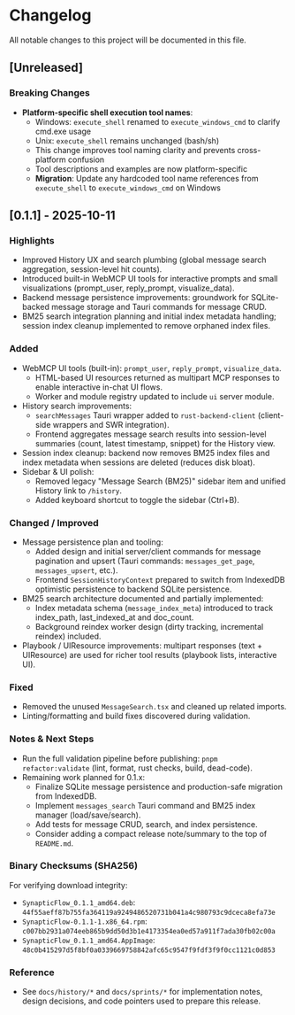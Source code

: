# Changelog

All notable changes to this project will be documented in this file.

## [Unreleased]

### Breaking Changes

- **Platform-specific shell execution tool names**:
  - Windows: `execute_shell` renamed to `execute_windows_cmd` to clarify cmd.exe usage
  - Unix: `execute_shell` remains unchanged (bash/sh)
  - This change improves tool naming clarity and prevents cross-platform confusion
  - Tool descriptions and examples are now platform-specific
  - **Migration**: Update any hardcoded tool name references from `execute_shell` to `execute_windows_cmd` on Windows

## [0.1.1] - 2025-10-11

### Highlights

- Improved History UX and search plumbing (global message search aggregation, session-level hit counts).
- Introduced built-in WebMCP UI tools for interactive prompts and small visualizations (prompt_user, reply_prompt, visualize_data).
- Backend message persistence improvements: groundwork for SQLite-backed message storage and Tauri commands for message CRUD.
- BM25 search integration planning and initial index metadata handling; session index cleanup implemented to remove orphaned index files.

### Added

- WebMCP UI tools (built-in): `prompt_user`, `reply_prompt`, `visualize_data`.
  - HTML-based UI resources returned as multipart MCP responses to enable interactive in-chat UI flows.
  - Worker and module registry updated to include `ui` server module.
- History search improvements:
  - `searchMessages` Tauri wrapper added to `rust-backend-client` (client-side wrappers and SWR integration).
  - Frontend aggregates message search results into session-level summaries (count, latest timestamp, snippet) for the History view.
- Session index cleanup: backend now removes BM25 index files and index metadata when sessions are deleted (reduces disk bloat).
- Sidebar & UI polish:
  - Removed legacy "Message Search (BM25)" sidebar item and unified History link to `/history`.
  - Added keyboard shortcut to toggle the sidebar (Ctrl+B).

### Changed / Improved

- Message persistence plan and tooling:
  - Added design and initial server/client commands for message pagination and upsert (Tauri commands: `messages_get_page`, `messages_upsert`, etc.).
  - Frontend `SessionHistoryContext` prepared to switch from IndexedDB optimistic persistence to backend SQLite persistence.
- BM25 search architecture documented and partially implemented:
  - Index metadata schema (`message_index_meta`) introduced to track index_path, last_indexed_at and doc_count.
  - Background reindex worker design (dirty tracking, incremental reindex) included.
- Playbook / UIResource improvements: multipart responses (text + UIResource) are used for richer tool results (playbook lists, interactive UI).

### Fixed

- Removed the unused `MessageSearch.tsx` and cleaned up related imports.
- Linting/formatting and build fixes discovered during validation.

### Notes & Next Steps

- Run the full validation pipeline before publishing: `pnpm refactor:validate` (lint, format, rust checks, build, dead-code).
- Remaining work planned for 0.1.x:
  - Finalize SQLite message persistence and production-safe migration from IndexedDB.
  - Implement `messages_search` Tauri command and BM25 index manager (load/save/search).
  - Add tests for message CRUD, search, and index persistence.
  - Consider adding a compact release note/summary to the top of `README.md`.

### Binary Checksums (SHA256)

For verifying download integrity:

- `SynapticFlow_0.1.1_amd64.deb`: `44f55aeff87b755fa364119a9249486520731b041a4c980793c9dceca8efa73e`
- `SynapticFlow-0.1.1-1.x86_64.rpm`: `c007bb2931a074eeb865b9dd50d3b1e4173354ea0ed57a911f7ada30fb02c00a`
- `SynapticFlow_0.1.1_amd64.AppImage`: `48c0b415297d5f8bf0a0339669758842afc65c9547f9fdf3f9f0cc1121c0d853`

### Reference

- See `docs/history/*` and `docs/sprints/*` for implementation notes, design decisions, and code pointers used to prepare this release.
